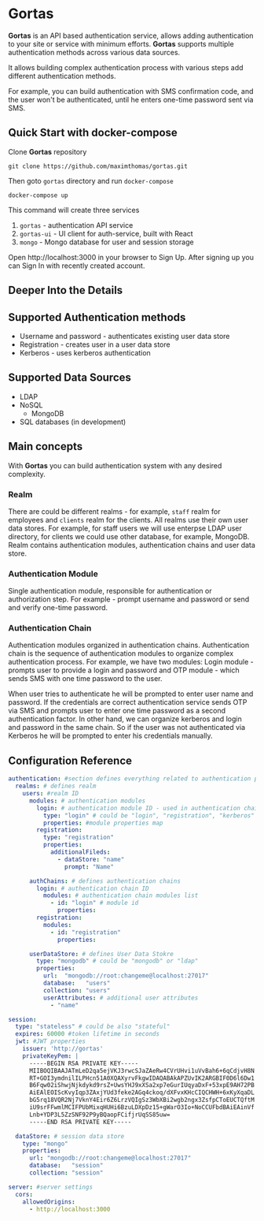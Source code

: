 # Gortas

**Gortas** is an API based authentication service, allows adding authentication to your site or service with minimum efforts. 
**Gortas** supports multiple authentication methods across various data sources.

It allows building complex authentication process with various steps add different authentication methods.   

For example, you can build authentication with SMS confirmation code, and the user won't be authenticated, until he enters one-time password sent via SMS.

## Quick Start with docker-compose

Clone **Gortas** repository

```
git clone https://github.com/maximthomas/gortas.git
```

Then goto `gortas` directory and run `docker-compose`

```
docker-compose up
```

This command will create three services
1. `gortas` - authentication API service
1. `gortas-ui` - UI client for auth-service, built with React
1. `mongo` - Mongo database for user and session storage

Open http://localhost:3000 in your browser to Sign Up. After signing up you can Sign In with recently created account.

## Deeper Into the Details

## Supported Authentication methods
* Username and password - authenticates existing user data store
* Registration - creates user in a user data store
* Kerberos - uses kerberos authentication

## Supported Data Sources
* LDAP
* NoSQL
    * MongoDB
* SQL databases (in development)

## Main concepts

With **Gortas** you can build authentication system with any desired complexity.

### Realm

There are could be different realms - for example, `staff` realm for employees and `clients` realm for the clients. All realms use their own user data stores. For example, for staff users we will use enterpse LDAP user directory, for clients we could use other database, for example, MongoDB.
Realm contains authentication modules, authentication chains and user data store.

### Authentication Module

Single authentication module, responsible for authentication or authorization step.
For example - prompt username and password or send and verify one-time password.

### Authentication Chain

Authentication modules organized in authentication chains. 
Authentication chain is the sequence of authentication modules to organize complex authentication process.
For example, we have two modules: Login module - prompts user to provide a login and password and OTP module - which sends SMS with one time password to the user.

When user tries to authenticate he will be prompted to enter user name and password. 
If the credentials are correct authentication service sends OTP via SMS and prompts user to enter one time password as a second authentication factor.
In other hand, we can organize kerberos and login and password in the same chain. 
So if the user was not authenticated via Kerberos he will be prompted to enter his credentials manually.

## Configuration Reference

```yaml
authentication: #section defines everything related to authentication process 
  realms: # defines realm
    users: #realm ID
      modules: # authentication modules
        login: # authentication module ID - used in authentication chain
          type: "login" # could be "login", "registration", "kerberos"
          properties: #module properties map
        registration:
          type: "registration"
          properties:
            additionalFileds:
              - dataStore: "name"
                prompt: "Name"

      authChains: # defines authentication chains
        login: # authentication chain ID
          modules: # authentication chain modules list
            - id: "login" # module id
              properties:
        registration:
          modules:
            - id: "registration"
              properties:

      userDataStore: # defines User Data Stokre
        type: "mongodb" # could be "mongodb" or "ldap"
        properties:
          url:  "mongodb://root:changeme@localhost:27017"
          database:   "users"
          collection: "users"
          userAttributes: # additional user attributes 
            - "name"

session:
  type: "stateless" # could be also "stateful"
  expires: 60000 #token lifetime in seconds
  jwt: #JWT properties
    issuer: 'http://gortas'
    privateKeyPem: |
      -----BEGIN RSA PRIVATE KEY-----
      MIIBOQIBAAJATmLeD2qa5ejVKJ3rwcSJaZAeRw4CVrUHvi1uVvBah6+6qCdjvH8N
      RT+GOI3ymdnilILPHcn51A0XQAXyrvFkgwIDAQABAkAPZUvIK2ARGBIF0D6l6Dw1
      B6Fqw02iShwjNjkdykd9rsZ+UwsYHJ9xXSa2xp7eGurIUqyaDxF+53xpE9AH72PB
      AiEAlEOIScKvyIqp3ZAxjYUd3feke2AGq4ckoq/dXFvxKHcCIQCHWH+6xKyXqaDL
      bG5rq18VQR2Nj7VknY4Eir6Z6LrzVQIgSz3WbXBi2wgb2ngx3ZsfpCToEUCTQftM
      iU9srFFwmlMCIFPUbMixqHUHi6BzuLDXpDz15+gWarO3Io+NoCCUFbdBAiEAinVf
      Lnb+YDP3L5ZzSNF92P9yBQaopFCifjrUqSS85uw=
      -----END RSA PRIVATE KEY-----

  dataStore: # session data store
    type: "mongo" 
    properties:
      url: "mongodb://root:changeme@localhost:27017"
      database:   "session"
      collection: "session"

server: #server settings
  cors: 
    allowedOrigins:
      - http://localhost:3000

```